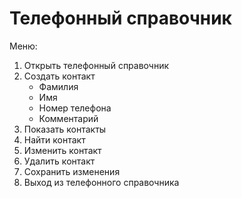 # Телефонный справочник
Меню:
1. Открыть телефонный справочник
2. Создать контакт
    - Фамилия
    - Имя
    - Номер телефона
    - Комментарий
3. Показать контакты
4. Найти контакт
5. Изменить контакт
6. Удалить контакт
7. Сохранить изменения
8. Выход из телефонного справочника